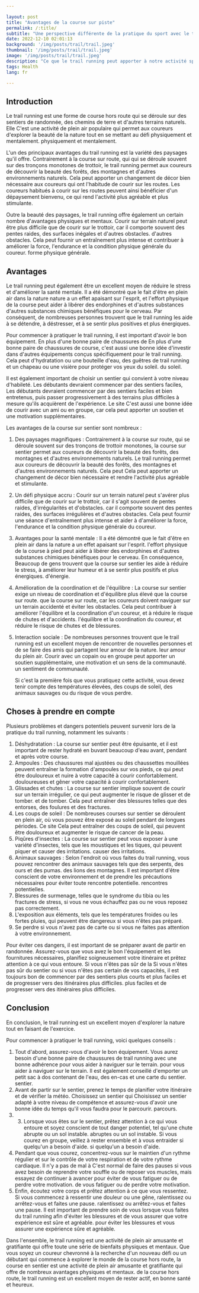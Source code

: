 ```yaml
---

layout: post
title: "Avantages de la course sur piste"
permalink: /:title/
subtitle: "Une perspective différente de la pratique du sport avec le trail running"
date: 2022-12-10 02:01:13
background: '/img/posts/trail/trail.jpeg'
thumbnail: '/img/posts/trail/trail.jpeg'
image: '/img/posts/trail/trail.jpeg'
description: "Ce que le trail running peut apporter à notre activité sportive, recommandations et autres aspects à prendre en compte"
tags: Health
lang: fr

---
```



## Introduction


Le trail running est une forme de course hors route qui se déroule sur des sentiers de randonnée, des chemins de terre et d'autres terrains naturels. Elle
C'est une activité de plein air populaire qui permet aux coureurs d'explorer la beauté de la nature tout en se mettant au défi physiquement et mentalement.
physiquement et mentalement.


L'un des principaux avantages du trail running est la variété des paysages qu'il offre. Contrairement à la course sur route, qui
qui se déroule souvent sur des tronçons monotones de trottoir, le trail running permet aux coureurs de découvrir la beauté des forêts,
des montagnes et d'autres environnements naturels. Cela peut apporter un changement de décor bien nécessaire aux coureurs qui ont l'habitude de courir sur les routes.
Les coureurs habitués à courir sur les routes peuvent ainsi bénéficier d'un dépaysement bienvenu, ce qui rend l'activité plus agréable et plus stimulante.

Outre la beauté des paysages, le trail running offre également un certain nombre d'avantages physiques et mentaux. Courir sur
terrain naturel peut être plus difficile que de courir sur le trottoir, car il comporte souvent des pentes raides, des surfaces inégales et d'autres obstacles.
d'autres obstacles. Cela peut fournir un entraînement plus intense et contribuer à améliorer la force, l'endurance et la condition physique générale du coureur.
forme physique générale.

## Avantages

Le trail running peut également être un excellent moyen de réduire le stress et d'améliorer la santé mentale. Il a été démontré que le fait d'être en plein air dans la nature
nature a un effet apaisant sur l'esprit, et l'effort physique de la course peut aider à libérer des endorphines et d'autres substances
d'autres substances chimiques bénéfiques pour le cerveau. Par conséquent, de nombreuses personnes trouvent que le trail running les aide à se détendre, à déstresser,
et à se sentir plus positives et plus énergiques.

Pour commencer à pratiquer le trail running, il est important d'avoir le bon équipement. En plus d'une bonne paire de chaussures de
En plus d'une bonne paire de chaussures de course, c'est aussi une bonne idée d'investir dans d'autres équipements conçus spécifiquement pour le trail running. Cela peut
d'hydratation ou une bouteille d'eau, des guêtres de trail running et un chapeau ou une visière pour protéger vos yeux du soleil.
du soleil.

Il est également important de choisir un sentier qui convient à votre niveau d'habileté. Les débutants devraient commencer par des sentiers faciles,
Les débutants devraient commencer par des sentiers faciles et bien entretenus, puis passer progressivement à des terrains plus difficiles à mesure qu'ils acquièrent de l'expérience. Le site
C'est aussi une bonne idée de courir avec un ami ou en groupe, car cela peut apporter un soutien et une motivation supplémentaires.

Les avantages de la course sur sentier sont nombreux :

1. Des paysages magnifiques : Contrairement à la course sur route, qui se déroule souvent sur des tronçons de trottoir monotones, la course sur sentier permet aux coureurs de découvrir la beauté des forêts, des montagnes et d'autres environnements naturels.
   Le trail running permet aux coureurs de découvrir la beauté des forêts, des montagnes et d'autres environnements naturels. Cela peut
   Cela peut apporter un changement de décor bien nécessaire et rendre l'activité plus agréable et stimulante.
2. Un défi physique accru : Courir sur un terrain naturel peut s'avérer plus difficile que de courir sur le trottoir, car il s'agit souvent de pentes raides, d'irrégularités et d'obstacles.
   car il comporte souvent des pentes raides, des surfaces irrégulières et d'autres obstacles. Cela peut fournir une séance d'entraînement plus intense et aider à
   d'améliorer la force, l'endurance et la condition physique générale du coureur.
3. Avantages pour la santé mentale : Il a été démontré que le fait d'être en plein air dans la nature a un effet apaisant sur l'esprit.
   l'effort physique de la course à pied peut aider à libérer des endorphines et d'autres substances chimiques bénéfiques pour le cerveau. En conséquence,
   Beaucoup de gens trouvent que la course sur sentier les aide à réduire le stress, à améliorer leur humeur et à se sentir plus positifs et plus énergiques.
   d'énergie.
4. Amélioration de la coordination et de l'équilibre : La course sur sentier exige un niveau de coordination et d'équilibre plus élevé que la course sur route.
   que la course sur route, car les coureurs doivent naviguer sur un terrain accidenté et éviter les obstacles. Cela peut contribuer à améliorer l'équilibre et la coordination d'un coureur, et à réduire le risque de chutes et d'accidents.
   l'équilibre et la coordination du coureur, et réduire le risque de chutes et de blessures.
5. Interaction sociale : De nombreuses personnes trouvent que le trail running est un excellent moyen de rencontrer de nouvelles personnes et de se faire des amis qui partagent leur amour de la nature.
   leur amour du plein air. Courir avec un copain ou en groupe peut apporter un soutien supplémentaire, une motivation et un sens de la communauté.
   un sentiment de communauté.


    
    Si c'est la première fois que vous pratiquez cette activité, vous devez tenir compte des températures élevées, des coups de soleil, des animaux sauvages ou du risque de vous perdre.


## Choses à prendre en compte

Plusieurs problèmes et dangers potentiels peuvent survenir lors de la pratique du trail running, notamment les suivants :

1. Déshydratation : La course sur sentier peut être épuisante, et il est important de rester hydraté en buvant beaucoup d'eau avant,
   pendant et après votre course.
2. Ampoules : Des chaussures mal ajustées ou des chaussettes mouillées peuvent entraîner la formation d'ampoules sur vos pieds, ce qui peut être douloureux et nuire à votre capacité à courir confortablement.
   douloureuses et gêner votre capacité à courir confortablement.
3. Glissades et chutes : La course sur sentier implique souvent de courir sur un terrain irrégulier, ce qui peut augmenter le risque de glisser et de tomber.
   et de tomber. Cela peut entraîner des blessures telles que des entorses, des foulures et des fractures.
4. Les coups de soleil : De nombreuses courses sur sentier se déroulent en plein air, où vous pouvez être exposé au soleil pendant de longues périodes. Ce site
   Cela peut entraîner des coups de soleil, qui peuvent être douloureux et augmenter le risque de cancer de la peau.
5. Piqûres d'insectes : La course sur sentier peut vous exposer à une variété d'insectes, tels que les moustiques et les tiques, qui peuvent piquer et causer des irritations.
   causer des irritations.
6. Animaux sauvages : Selon l'endroit où vous faites du trail running, vous pouvez rencontrer des animaux sauvages tels que des serpents, des ours et des pumas.
   des lions des montagnes. Il est important d'être conscient de votre environnement et de prendre les précautions nécessaires pour éviter toute rencontre potentielle.
   rencontres potentielles.
7. Blessures de surmenage, telles que le syndrome du tibia ou les fractures de stress, si vous ne vous échauffez pas ou ne vous reposez pas correctement.
8. L'exposition aux éléments, tels que les températures froides ou les fortes pluies, qui peuvent être dangereux si vous n'êtes pas préparé.
9. Se perdre si vous n'avez pas de carte ou si vous ne faites pas attention à votre environnement.

Pour éviter ces dangers, il est important de se préparer avant de partir en randonnée. Assurez-vous que vous avez le bon
l'équipement et les fournitures nécessaires, planifiez soigneusement votre itinéraire et prêtez attention à ce qui vous entoure. Si vous n'êtes pas sûr de la
Si vous n'êtes pas sûr du sentier ou si vous n'êtes pas certain de vos capacités, il est toujours bon de commencer par des sentiers plus courts et plus faciles et de progresser vers des itinéraires plus difficiles.
plus faciles et de progresser vers des itinéraires plus difficiles.

## Conclusion

En conclusion, le trail running est un excellent moyen d'explorer la nature tout en faisant de l'exercice.

Pour commencer à pratiquer le trail running, voici quelques conseils :

1. Tout d'abord, assurez-vous d'avoir le bon équipement. Vous aurez besoin d'une bonne paire de chaussures de trail running avec une bonne adhérence pour vous aider à naviguer sur le terrain.
   pour vous aider à naviguer sur le terrain. Il est également conseillé d'emporter un petit sac à dos contenant de l'eau, des en-cas et une carte du sentier.
   sentier.
2. Avant de partir sur le sentier, prenez le temps de planifier votre itinéraire et de vérifier la météo. Choisissez un sentier qui
   Choisissez un sentier adapté à votre niveau de compétence et assurez-vous d'avoir une bonne idée du temps qu'il vous faudra pour le parcourir.
   parcours.
3. 3. Lorsque vous êtes sur le sentier, prêtez attention à ce qui vous entoure et soyez conscient de tout danger potentiel, tel qu'une chute abrupte ou un sol instable.
   abruptes ou un sol instable. Si vous courez en groupe, veillez à rester ensemble et à vous entraider si quelqu'un a besoin d'aide.
   si quelqu'un a besoin d'aide.
4. Pendant que vous courez, concentrez-vous sur le maintien d'un rythme régulier et sur le contrôle de votre respiration et de votre rythme cardiaque. Il n'y a pas de mal à
   C'est normal de faire des pauses si vous avez besoin de reprendre votre souffle ou de reposer vos muscles, mais essayez de continuer à avancer pour éviter de vous fatiguer ou de perdre votre motivation.
   de vous fatiguer ou de perdre votre motivation.
5. Enfin, écoutez votre corps et prêtez attention à ce que vous ressentez. Si vous commencez à ressentir une douleur ou une gêne, ralentissez ou arrêtez-vous et faites une pause.
   ralentissez ou arrêtez-vous et faites une pause. Il est important de prendre soin de vous lorsque vous faites du trail running afin d'éviter les blessures et de vous assurer que votre expérience est sûre et agréable.
   pour éviter les blessures et vous assurer une expérience sûre et agréable.

Dans l'ensemble, le trail running est une activité de plein air amusante et gratifiante qui offre toute une série de bienfaits physiques et mentaux.
Que vous soyez un coureur chevronné à la recherche d'un nouveau défi ou un débutant qui commence à explorer le monde de la course hors route, la course en sentier est une activité de plein air amusante et gratifiante qui offre de nombreux avantages physiques et mentaux.
de la course hors route, le trail running est un excellent moyen de rester actif, en bonne santé et heureux.